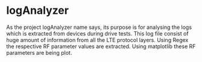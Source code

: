 # logAnalyzer
As the project logAnalyzer name says, its purpose is for analysing the logs which is extracted from devices during drive tests. This log file consist of huge amount of information from all the LTE protocol layers. Using Regex the respective RF parameter values are extracted. Using matplotlib these RF parameters are being plot. 
